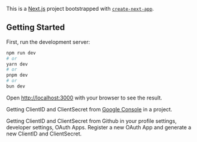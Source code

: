 This is a [Next.js](https://nextjs.org/) project bootstrapped with [`create-next-app`](https://github.com/vercel/next.js/tree/canary/packages/create-next-app).

## Getting Started

First, run the development server:

```bash
npm run dev
# or
yarn dev
# or
pnpm dev
# or
bun dev
```

Open [http://localhost:3000](http://localhost:3000) with your browser to see the result.

Getting ClientID and ClientSecret from [Google Console](https://console.cloud.google.com/getting-started) in a project.

Getting ClientID and ClientSecret from Github in your profile settings, developer settings, OAuth Apps. Register a new OAuth App and generate a new ClientID and ClientSecret.
